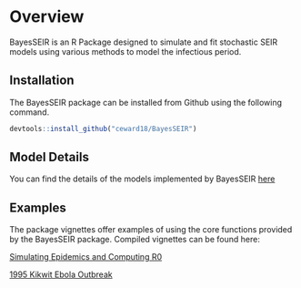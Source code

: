 
# Overview

BayesSEIR is an R Package designed to simulate and fit stochastic SEIR
models using various methods to model the infectious period.

## Installation

The BayesSEIR package can be installed from Github using the following
command.

``` r
devtools::install_github("ceward18/BayesSEIR")
```

## Model Details

You can find the details of the models implemented by BayesSEIR <a href="https://ceward18.github.io/project/bayesseir/">here</a>

## Examples

The package vignettes offer examples of using the core functions provided by 
the BayesSEIR package. Compiled vignettes can be found here:

<a href="https://ceward18.github.io/project/bayesseir/epiSimR0.html">Simulating Epidemics and Computing R0</a>

<a href="https://ceward18.github.io/project/bayesseir/kikwit.html">1995 Kikwit Ebola Outbreak</a>





